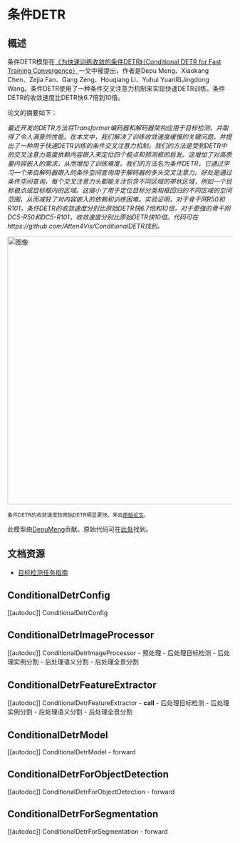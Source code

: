 <!--版权2022年HuggingFace团队。版权所有。

根据Apache许可证第2.0版（“许可证”）的规定，除非符合
许可证规定的要求，否则您不得使用本文件。
您可以在以下网址获取许可证副本：

http://www.apache.org/licenses/LICENSE-2.0

除非适用法律要求或书面同意，根据许可证分发的软件以“原样”
分布，不附带任何明示或暗示的担保或条件。请参阅许可证以了解
许可证下特定语言的权限和限制。

⚠️请注意，此文件是Markdown格式的，但包含我们文档构建器的特定语法（类似于MDX），可能无法在您的Markdown查看器中正确渲染。
-->

# 条件DETR

## 概述

条件DETR模型在[《为快速训练收敛的条件DETR》（Conditional DETR for Fast Training Convergence）](https://arxiv.org/abs/2108.06152)一文中被提出，作者是Depu Meng、Xiaokang Chen、Zejia Fan、Gang Zeng、Houqiang Li、Yuhui Yuan和Jingdong Wang。条件DETR使用了一种条件交叉注意力机制来实现快速DETR训练。条件DETR的收敛速度比DETR快6.7倍到10倍。

论文的摘要如下：

*最近开发的DETR方法将Transformer编码器和解码器架构应用于目标检测，并取得了令人满意的性能。在本文中，我们解决了训练收敛速度缓慢的关键问题，并提出了一种用于快速DETR训练的条件交叉注意力机制。我们的方法是受到DETR中的交叉注意力高度依赖内容嵌入来定位四个极点和预测框的启发。这增加了对高质量内容嵌入的需求，从而增加了训练难度。我们的方法名为条件DETR，它通过学习一个来自解码器嵌入的条件空间查询用于解码器的多头交叉注意力。好处是通过条件空间查询，每个交叉注意力头都能关注包含不同区域的带状区域，例如一个目标极点或目标框内的区域。这缩小了用于定位目标分类和框回归的不同区域的空间范围，从而减轻了对内容嵌入的依赖和训练困难。实验证明，对于骨干网R50和R101，条件DETR的收敛速度分别比原始DETR快6.7倍和10倍，对于更强的骨干网DC5-R50和DC5-R101，收敛速度分别比原始DETR快10倍。代码可在https://github.com/Atten4Vis/ConditionalDETR找到。*

<img src="https://huggingface.co/datasets/huggingface/documentation-images/resolve/main/transformers/model_doc/conditional_detr_curve.jpg"
alt="图像" width="600"/>

<small> 条件DETR的收敛速度较原始DETR明显更快。来自<a href="https://arxiv.org/abs/2108.06152">原始论文</a>。</small>

此模型由[DepuMeng](https://huggingface.co/DepuMeng)贡献。原始代码可在[此处](https://github.com/Atten4Vis/ConditionalDETR)找到。

## 文档资源

- [目标检测任务指南](../tasks/object_detection)

## ConditionalDetrConfig

[[autodoc]] ConditionalDetrConfig

## ConditionalDetrImageProcessor

[[autodoc]] ConditionalDetrImageProcessor
    - 预处理
    - 后处理目标检测
    - 后处理实例分割
    - 后处理语义分割
    - 后处理全景分割

## ConditionalDetrFeatureExtractor

[[autodoc]] ConditionalDetrFeatureExtractor
    - __call__
    - 后处理目标检测
    - 后处理实例分割
    - 后处理语义分割
    - 后处理全景分割

## ConditionalDetrModel

[[autodoc]] ConditionalDetrModel
    - forward

## ConditionalDetrForObjectDetection

[[autodoc]] ConditionalDetrForObjectDetection
    - forward

## ConditionalDetrForSegmentation

[[autodoc]] ConditionalDetrForSegmentation
    - forward